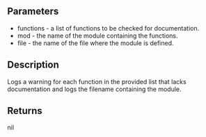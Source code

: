 ## Parameters

- functions - a list of functions to be checked for documentation.
- mod - the name of the module containing the functions.
- file - the name of the file where the module is defined.

## Description
Logs a warning for each function in the provided list that lacks documentation and logs the filename containing the module.

## Returns
nil